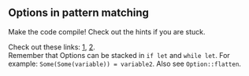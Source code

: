 ﻿## Options in pattern matching

Make the code compile! Check out the hints if you are stuck.

<div class="hint">Check out these links:
<a href="https://doc.rust-lang.org/rust-by-example/flow_control/if_let.html">1</a>, 
<a href="https://doc.rust-lang.org/rust-by-example/flow_control/while_let.html">2</a>.</div>

<div class="hint">Remember that Options can be stacked in <code>if let</code> and <code>while let</code>.
For example: <code>Some(Some(variable)) = variable2</code>.
Also see <code>Option::flatten</code>.</div>